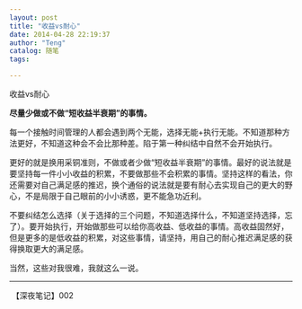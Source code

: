 ```yaml
---
layout: post
title: "收益vs耐心"
date: 2014-04-28 22:19:37
author: "Teng"
catalog: 随笔
tags: 

---
```

收益vs耐心

**尽量少做或不做“短收益半衰期”的事情。**

每一个接触时间管理的人都会遇到两个无能，选择无能+执行无能。不知道那种方法更好，不知道这种会不会比那种差。陷于第一种纠结中自然不会开始执行。

更好的就是换用采铜准则，不做或者少做“短收益半衰期”的事情。最好的说法就是要坚持每一件小小收益的积累，不要做那些不会积累的事情。坚持这样的看法，你还需要对自己满足感的推迟，换个通俗的说法就是要有耐心去实现自己的更大的野心，不是局限于自己眼前的小小诱惑，更不能急功近利。

不要纠结怎么选择（关于选择的三个问题，不知道选择什么，不知道坚持选择，忘了）。要开始执行，开始做那些可以给你高收益、低收益的事情。高收益固然好，但是更多的是低收益的积累，对这些事情，请坚持，用自己的耐心推迟满足感的获得换取更大的满足感。

当然，这些对我很难，我就这么一说。

-----------------------------------------------------------------

 【深夜笔记】002